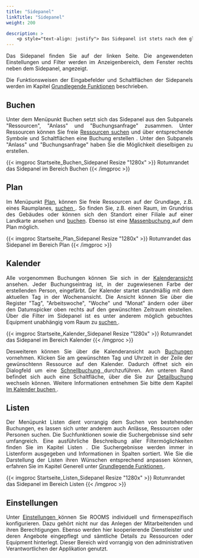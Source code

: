 ```yaml
---
title: "Sidepanel"
linkTitle: "Sidepanel"
weight: 200

description: >
    <p style="text-align: justify"> Das Sidepanel ist stets nach dem gleichen Prinzip aufgebaut und befindet sich auf der linken Seite des Fensters. Es unterscheidet sich lediglich im Umfang und in den Funktionen der Menüpunkten. In diesem Kapitel geben wir Ihnen einen Überblick zum grundlegenden Aufbau des Sidepanels. Detaillierte Ausführungen finden Sie in den Kapiteln zu den jeweiligen Menüpunkten. </p>
---
```

 
<p style="text-align: justify"> Das Sidepanel finden Sie auf der linken Seite. Die angewendeten Einstellungen und Filter werden im Anzeigenbereich, dem Fenster rechts neben dem Sidepanel, angezeigt. </p>
 
<p style="text-align: justify"> Die Funktionsweisen der Eingabefelder und Schaltflächen der Sidepanels werden im Kapitel <a href="/generell/3_grundlegendefunktionen/#suchfunktionen">Grundlegende Funktionen</a> beschrieben. 
 </p>

## Buchen
<p style="text-align: justify"> Unter dem Menüpunkt Buchen setzt sich das Sidepanel aus den Subpanels "Ressourcen", "Anlass" und "Buchungsanfrage" zusammen. 
Unter Ressourcen können Sie freie <a href="/buchen/freie-ressourcen-suchen/">Ressourcen suchen</a> und über entsprechende Symbole und Schaltflächen eine </a href="/buchen/buchung-erstellen/">Buchung erstellen </a>.
Unter den Subpanels "Anlass" und "Buchungsanfrage" haben Sie die Möglichkeit dieselbigen zu erstellen. </p>

{{< imgproc Startseite_Buchen_Sidepanel Resize "1280x" >}}
Rotumrandet das Sidepanel im Bereich Buchen {{< /imgproc >}}

## Plan
<p style="text-align: justify"> Im Menüpunkt <a href="/plan/">Plan</a>, können Sie freie Ressourcen auf der Grundlage, z.B. eines Raumplanes, <a href="/plan/plansuche/">suchen </a>. So finden Sie, z.B. einen Raum, im Grundriss des Gebäudes oder können sich den Standort einer Filiale auf einer Landkarte ansehen und <a href="/plan/buchen-auf-demplan/">buchen</a>. Ebenso ist eine <a href="/plan/massenbuchung-auf-dem-plan/">Massenbuchung </a> auf dem Plan möglich. </p>

{{< imgproc Startseite_Plan_Sidepanel Resize "1280x" >}}
Rotumrandet das Sidepanel im Bereich Plan {{< /imgproc >}}

## Kalender
<p style="text-align: justify"> Alle vorgenommen Buchungen können Sie sich in der <a href="/kalender/kalenderansicht/">Kalenderansicht </a> ansehen. Jeder Buchungseintrag ist, in der zugewiesenen Farbe der erstellenden Person, eingefärbt.  
Der Kalender startet standmäßig mit dem aktuellen Tag in der Wochenansicht. Die Ansicht können Sie über die Register "Tag", "Arbeitswoche", "Woche" und "Monat" ändern oder über den Datumspicker oben rechts auf den gewünschten Zeitraum einstellen.
Über die Filter im Sidepanel ist es unter anderem möglich gebuchtes Equipment unabhängig vom Raum zu <a href="/kalender/im-kalender-suchen/"> suchen </a>. </p>

{{< imgproc Startseite_Kalender_Sidepanel Resize "1280x" >}}
Rotumrandet das Sidepanel im Bereich Kalender {{< /imgproc >}}

<p style="text-align: justify"> Desweiteren können Sie über die Kalenderansicht auch <a href="/kalender/im-kalender-buchen/"> Buchungen </a> vornehmen. Klicken Sie am gewünschten Tag und Uhrzeit in der Zeile der gewünschtenn Ressource auf den Kalender. Dadurch öffnet sich ein Dialogfeld um eine <a href="/buchen/buchung-erstellen/schnellbuchung/"> Schnellbuchung </a> durchzuführen. Am unteren Rand befindet sich auch eine Schaltfläche, über die Sie zur <a href="/buchen/buchung-erstellen/deatilbuchung/"> Detailbuchung </a> wechseln können.
Weitere Informationen entnehmen Sie bitte dem Kapitel <a href="/kalender/im-kalender-buchen/"> Im Kalender buchen </a>. </p>

## Listen 
<p style="text-align: justify"> Der Menüpunkt Listen dient vorrangig dem Suchen von bestehenden Buchungen, es lassen sich unter anderem auch Anlässe, Ressourcen oder Personen suchen. 
Die Suchfunktionen sowie die Suchergebnisse sind sehr umfangreich. Eine ausführliche Beschreibung aller Filtermöglichkeiten finden Sie im Kapitel <a heref="/listen/"> Listen </a>.
Die Suchergebnisse werden immer in Listenform ausgegeben und Informationen in Spalten sortiert. 
Wie Sie die Darstellung der Listen ihren Wünschen entsprechend anpassen können, erfahren Sie im Kapitel Generell unter <a href="/generell/3_grundlegendefunktionen/#listenansicht-anpassen"> Grundlegende Funktionen </a>. </p>

{{< imgproc Startseite_Listen_Sidepanel Resize "1280x" >}}
Rotumrandet das Sidepanel im Bereich Listen {{< /imgproc >}}

## Einstellungen
<p style="text-align: justify"> Unter <a href="/einstellungen/"> Einstellungen </a> können Sie ROOMS individuell und firmenspezifisch konfigurieren. Dazu gehört nicht nur das Anlegen der Mitarbeitenden und ihren Berechtigungen. Ebenso werden hier kooperierende Dienstleister und deren Angebote eingepflegt und sämtliche Details zu Ressourcen oder Equipment hinterlegt.
Dieser Bereich wird vorrangig von den administrativen Verantwortlichen der Applikation genutzt. </p>

<!-- {{< imgproc Startseite_Einstellungen_Sidepanel Resize "1280x" >}} -->
<!-- Rotumrandet das Sidepanel im Bereich Einstellungen  -->
<!-- {{< /imgproc >}} -->